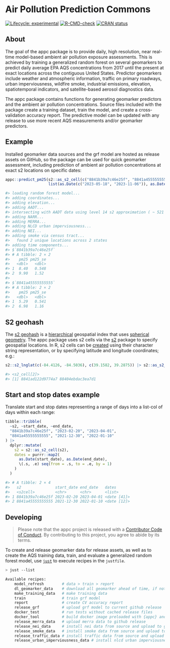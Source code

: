 # Air Pollution Prediction Commons

<!-- badges: start -->
[![Lifecycle:
experimental](https://img.shields.io/badge/lifecycle-experimental-orange.svg)](https://lifecycle.r-lib.org/articles/stages.html#experimental)
[![R-CMD-check](https://github.com/geomarker-io/appc/actions/workflows/R-CMD-check.yaml/badge.svg)](https://github.com/geomarker-io/appc/actions/workflows/R-CMD-check.yaml)
[![CRAN status](https://www.r-pkg.org/badges/version/appc)](https://CRAN.R-project.org/package=appc)
  <!-- badges: end -->

## About

The goal of the appc package is to provide daily, high resolution, near real-time model-based ambient air pollution exposure assessments.
This is achieved by training a generalized random forest on several geomarkers to predict daily average EPA AQS concentrations from 2017 until the present at exact locations across the contiguous United States. Predictor geomarkers include weather and atmospheric information, traffic on primary roadways, urban imperviousness, wildfire smoke, industrial emissions, elevation, spatiotemporal indicators, and satellite-based aerosol diagnostics data.

The appc package contains functions for generating geomarker predictors and the ambient air pollution concentrations. Source files included with the package create a training dataset, train the model, and create a cross-validation accuracy report. The predictive model can be updated with any release to use more recent AQS measurements and/or geomarker predictors.

## Example

Installed geomarker data sources and the grf model are hosted as release assets on GitHub, so the package can be used for quick geomarker assessment, including prediction of ambient air pollution concentrations at exact s2 locations on specific dates:

```r
appc::predict_pm25(s2::as_s2_cell(c("8841b39a7c46e25f", "8841a45555555555")),
                   list(as.Date(c("2023-05-18", "2023-11-06")), as.Date(c("2023-06-22", "2023-08-15"))))

#> loading random forest model...
#> adding coordinates...
#> adding elevation...
#> adding AADT...
#> intersecting with AADT data using level 14 s2 approximation ( ~ 521 sq m)
#> adding NARR...
#> adding MERRA...
#> adding NLCD urban imperviousness...
#> adding NEI...
#> adding smoke via census tract...
#>   found 2 unique locations across 2 states
#> adding time components...
#> $`8841b39a7c46e25f`
#> # A tibble: 2 × 2
#>    pm25 pm25_se
#>   <dbl>   <dbl>
#> 1  8.40   0.548
#> 2  9.90   1.52 
#> 
#> $`8841a45555555555`
#> # A tibble: 2 × 2
#>    pm25 pm25_se
#>   <dbl>   <dbl>
#> 1  5.29   0.541
#> 2  6.98   1.16 
```
## S2 geohash

The [s2 geohash](https://s2geometry.io/) is a [hierarchical](https://s2geometry.io/devguide/s2cell_hierarchy.html) geospatial index that uses [spherical geometry](https://s2geometry.io/about/overview). The appc package uses s2 cells via the [s2](https://r-spatial.github.io/s2/) package to specify geospatial locations.
In R, s2 cells can be [created](https://r-spatial.github.io/s2/reference/s2_cell.html#ref-examples) using their character string representation, or by specifying latitude and longitude coordinates; e.g.:

```r
s2::s2_lnglat(c(-84.4126, -84.5036), c(39.1582, 39.2875)) |> s2::as_s2_cell()

#> <s2_cell[2]>
#> [1] 8841ad122d9774a7 88404ebdac3ea7d1
```

## Start and stop dates example

Translate start and stop dates representing a range of days into a list-col of days within each range:

```r
tibble::tribble(
  ~s2, ~start_date, ~end_date,
  "8841b39a7c46e25f", "2023-02-20", "2023-04-01",
  "8841a45555555555", "2021-12-30", "2022-01-10"
) |>
  dplyr::mutate(
    s2 = s2::as_s2_cell(s2),
    dates = purrr::map2(
      as.Date(start_date), as.Date(end_date),
      \(.s, .e) seq(from = .s, to = .e, by = 1)
    )
  )

#> # A tibble: 2 × 4
#>   s2               start_date end_date   dates      
#>   <s2cell>         <chr>      <chr>      <list>     
#> 1 8841b39a7c46e25f 2023-02-20 2023-04-01 <date [41]>
#> 2 8841a45555555555 2021-12-30 2022-01-10 <date [12]>
```

## Developing

> Please note that the appc project is released with a [Contributor Code of Conduct](http://geomarker.io/appc/CODE_OF_CONDUCT.html). By contributing to this project, you agree to abide by its terms.

To create and release geomarker data for release assets, as well as to create the AQS training data, train, and evaluate a generalized random forest model, use [`just`](https://just.systems/man/en/) to execute recipes in the `justfile`.

```sh
> just --list

Available recipes:
    model_refresh        # data > train > report
    dl_geomarker_data    # download all geomarker ahead of time, if not already cached
    make_training_data   # make training data
    train                # train grf model
    report               # create CV accuracy report
    release_grf          # upload grf model to current github release
    docker_test          # run tests without cached release files
    docker_tool          # build docker image preloaded with {appc} and data
    release_merra_data   # upload merra data to github release
    release_nei_data     # install nei data from source and upload to github release
    release_smoke_data   # install smoke data from source and upload to github release
    release_traffic_data # install traffic data from source and upload to github release
    release_urban_imperviousness_data # install nlcd urban imperviousness data from source and upload to github release
```
